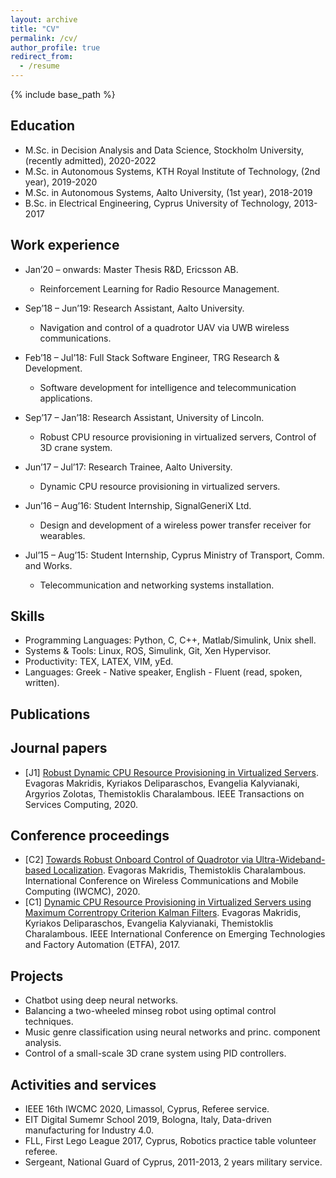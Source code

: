 ```yaml
---
layout: archive
title: "CV"
permalink: /cv/
author_profile: true
redirect_from:
  - /resume
---
```


{% include base_path %}

Education
------
* M.Sc. in Decision Analysis and Data Science, Stockholm University, (recently admitted), 2020-2022
* M.Sc. in Autonomous Systems, KTH Royal Institute of Technology, (2nd year), 2019-2020
* M.Sc. in Autonomous Systems, Aalto University, (1st year), 2018-2019
* B.Sc. in Electrical Engineering, Cyprus University of Technology, 2013-2017

Work experience
------
* Jan’20 – onwards: Master Thesis R&D, Ericsson AB.
  * Reinforcement Learning for Radio Resource Management.

* Sep’18 – Jun’19: Research Assistant, Aalto University.
  * Navigation and control of a quadrotor UAV via UWB wireless communications.

* Feb’18 – Jul’18: Full Stack Software Engineer, TRG Research & Development.
  * Software development for intelligence and telecommunication applications.

* Sep’17 – Jan’18: Research Assistant, University of Lincoln.
  * Robust CPU resource provisioning in virtualized servers, Control of 3D crane system.

* Jun’17 – Jul’17: Research Trainee, Aalto University.
  * Dynamic CPU resource provisioning in virtualized servers.

* Jun’16 – Aug’16: Student Internship, SignalGeneriX Ltd.
  * Design and development of a wireless power transfer receiver for wearables.

* Jul’15 – Aug’15: Student Internship, Cyprus Ministry of Transport, Comm. and Works.
  * Telecommunication and networking systems installation.
  
Skills
------
+ Programming Languages: Python, C, C++, Matlab/Simulink, Unix shell.
+ Systems & Tools: Linux, ROS, Simulink, Git, Xen Hypervisor.
+ Productivity: TEX, LATEX, VIM, yEd.
+ Languages: Greek - Native speaker, English - Fluent (read, spoken, written).

Publications
------

Journal papers
------
- [J1] [Robust Dynamic CPU Resource Provisioning in Virtualized Servers](https://ieeexplore.ieee.org/abstract/document/8960454).
Evagoras Makridis, Kyriakos Deliparaschos, Evangelia Kalyvianaki, Argyrios Zolotas, Themistoklis Charalambous.
IEEE Transactions on Services Computing, 2020.

Conference proceedings
------
- [C2] [Towards Robust Onboard Control of Quadrotor via Ultra-Wideband-based Localization](https://www.researchgate.net/profile/Evagoras_Makridis/publication/341044037_Towards_Robust_Onboard_Control_for_Quadrotors_via_Ultra-Wideband-based_Localization/links/5eaab56192851cb26766e74a/Towards-Robust-Onboard-Control-for-Quadrotors-via-Ultra-Wideband-based-Localization.pdf).
Evagoras Makridis, Themistoklis Charalambous.
International Conference on Wireless Communications and Mobile Computing (IWCMC), 2020.
- [C1] [Dynamic CPU Resource Provisioning in Virtualized Servers using Maximum Correntropy Criterion Kalman Filters](https://ieeexplore.ieee.org/abstract/document/8247677).
Evagoras Makridis, Kyriakos Deliparaschos, Evangelia Kalyvianaki, Themistoklis Charalambous.
IEEE International Conference on Emerging Technologies and Factory Automation (ETFA), 2017.
  
Projects
------
+ Chatbot using deep neural networks.
+ Balancing a two-wheeled minseg robot using optimal control techniques. 
+ Music genre classification using neural networks and princ. component analysis.
+ Control of a small-scale 3D crane system using PID controllers.
  
Activities and services
------
+ IEEE 16th IWCMC 2020, Limassol, Cyprus, Referee service.
+ EIT Digital Sumemr School 2019, Bologna, Italy, Data-driven manufacturing for Industry 4.0.
+ FLL, First Lego League 2017, Cyprus, Robotics practice table volunteer referee.
+ Sergeant, National Guard of Cyprus, 2011-2013, 2 years military service.
